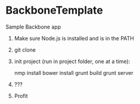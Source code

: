 BackboneTemplate
================

Sample Backbone app

1. Make sure Node.js is installed and is in the PATH

2. git clone

3. init project (run in project folder, one at a time):

	nmp install
	bower install
	grunt build
	grunt server

4. ???

5. Profit
